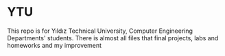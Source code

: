 # YTU
This repo is for Yıldız Technical University, Computer Engineering Departments' students. There is almost all files that final projects, labs and homeworks and my improvement
